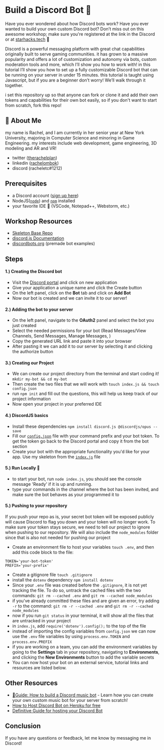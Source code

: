 
# Build a Discord Bot 👾

Have you ever wondered about how Discord bots work? Have you ever 
wanted to build your own custom Discord bot? Don’t miss out on this awesome workshop; 
make sure you're registered at the link in the Discord or at [starhacks.tech](https://www.starhacks.tech/) 💫

Discord is a powerful messaging platform with great chat capabilities originally 
built to serve gaming communities. it has grown to a massive popularity and offers 
a lot of customization and autonomy via bots, custom moderation tools and more, 
which I’ll show you how to work with! in this tutorial I’ll show you how to set 
up a fully customizable Discord bot that can be running on your server in under
 15 minutes. this tutorial is taught using Javascript, but if you are a beginner 
 don’t worry! We’ll walk through it together.

i set this repository up so that anyone can fork or clone it and add their own tokens
and capabilities for their own bot easily, so if you don't want to start from scratch,
fork this repo!
## 🚀 About Me

my name is Rachel, and I am currently in her senior year at New York University, 
majoring in Computer Science and minoring in Game Engineering. my interests include 
web development, game engineering, 3D modeling and AR and VR!

* twitter ([therachelplan](https://twitter.com/therachelplan))
* linkedin ([rachelombok](https://linkedin.com/in/rachelombok))
* discord (racheletc#1212)

## Prerequisites

* a Discord account ([sign up here]())
* NodeJS([`node`](https://nodejs.org/en/download/)) and [`npm`](https://docs.npmjs.com/downloading-and-installing-node-js-and-npm) installed
* your favorite IDE 🤩 (VSCode, Notepad++, Webstorm, etc.)
## Workshop Resources
* [Skeleton Base Repo](https://github.com/rachelombok/DiscordBotWorkshop)
* [discord.js Documentation](https://discord.js.org/#/docs/discord.js/stable/general/welcome)
* [discordbots.org](discordbots.org) (premade bot examples)
## Steps

#### 1.) Creating the Discord bot

* Visit the [Discord portal](https://discordapp.com/developers/applications/) and click on new application
* Give your application a unique name and click the Create button 
* On the left panel, click on the **Bot** tab and click on **Add Bot**
* Now our bot is created and we can invite it to our server!

#### 2.) Adding the bot to your server
* On the left panel, navigate to the **OAuth2** panel and select the bot you just created
* Select the needed permissions for your bot (Read Messages/View Channels, Send Messages, Manage Messages, )
* Copy the generated URL link and paste it into your browser
* After pasting it we can add it to our server by selecting it and clicking the authorize button

#### 3.) Creating our Project
* We can create our project directory from the terminal and start coding it!
`mkdir my-bot && cd my-bot`
* Then create the two files that we will work with
`touch index.js && touch config.json`
* run `npm init` and fill out the questions, this will help us keep track of our project information
* Now open your project in your preferred IDE 

#### 4.) DiscordJS basics
* Install these dependencies
`npm install discord.js @discordjs/opus --save`
* Fill our [`config.json`]() file with your command prefix and your bot token. To get the token go back to the Discord portal and copy it from the bot section
* Create your bot with the appropriate functionality you'd like for your app. Use my skeleton from the [`index.js`]() file

#### 5.) Run Locally 📡
* to start your bot, run `node index.js`, you should see the console message 'Ready' if it is up and running.
* type your commands in the channel where the bot has been invited, and make sure the bot behaves as your programmed it to

#### 5.) Pushing to your repository
If you push your repo as is, your secret bot token will be exposed publicly will cause Discord to flag you down and your token will no longer work. To make sure your token stays secure, we need to tell our project to ignore when pushing to our repository. We will also include the `node_modules` folder since that is also not needed for pushing our project

* Create an environment file to host your variables 
`touch .env`, and then add this code block to the file:
```
TOKEN='your-bot-token'
PREFIX='your-prefix'
```
* Create a gitignore file 
`touch .gitignore`
* install the `dotenv` dependency
`npm install dotenv`
* Since your `.env` file was created before the `.gitignore`, it is not yet tracking the file. To do so, untrack the cached files with the two commands:
`git rm --cached .env` and `git rm --cached node_modules`
* if you've already committed these files and are given an error, try adding `-r` to the command:
`git rm -r --cached .env` and `git rm -r --cached node_modules`
* now if you run `git status` in your terminal, it will show all the files that are untracked in your project
* in `index.js`, add `require('dotenv').config();` to the top of the file
* instead of importing the config variables from `config.json` we can now use the `.env` file variables by using `process.env.TOKEN` and `process.env.PREFIX`
* if you are working on a team, you can add the environment variables by going to the **Settings** tab in your repository, navigating to **Environments**, and clicking the **New Environments** button to add the variable secrets
* You can now host your bot on an external service, tutorial links and resources are listed below.
## Other Resources
* [🤖Guide: How to build a Discord music bot](https://www.freecodecamp.org/news/how-to-create-a-music-bot-using-discord-js-4436f5f3f0f8/) - Learn how you can create your own custom music bot for your server from scratch!
* [How to Host Discord Bot on Heroku for free](https://www.techwithtim.net/tutorials/discord-py/hosting-a-discord-bot-for-free/)
* [Definitive Guide for hosting your Discord Bot](https://www.writebots.com/discord-bot-hosting/)
## Conclusion

If you have any questions or feedback, let me know by messaging me in Discord!
